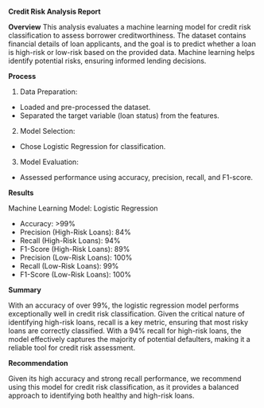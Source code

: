 **Credit Risk Analysis Report**

**Overview**
This analysis evaluates a machine learning model for credit risk classification to assess borrower creditworthiness. The dataset contains financial details of loan applicants, and the goal is to predict whether a loan is high-risk or low-risk based on the provided data. Machine learning helps identify potential risks, ensuring informed lending decisions.

**Process**
1.	Data Preparation:
  - Loaded and pre-processed the dataset.
  - Separated the target variable (loan status) from the features.
2.	Model Selection:
  - Chose Logistic Regression for classification.
3.	Model Evaluation:
  - Assessed performance using accuracy, precision, recall, and F1-score.
    
**Results**

Machine Learning Model: Logistic Regression
  - Accuracy: >99%
  - Precision (High-Risk Loans): 84%
  - Recall (High-Risk Loans): 94%
  - F1-Score (High-Risk Loans): 89%
  - Precision (Low-Risk Loans): 100%
  - Recall (Low-Risk Loans): 99%
  - F1-Score (Low-Risk Loans): 100%
  
**Summary**

With an accuracy of over 99%, the logistic regression model performs exceptionally well in credit risk classification. Given the critical nature of identifying high-risk loans, recall is a key metric, ensuring that most risky loans are correctly classified. With a 94% recall for high-risk loans, the model effectively captures the majority of potential defaulters, making it a reliable tool for credit risk assessment.

**Recommendation**

Given its high accuracy and strong recall performance, we recommend using this model for credit risk classification, as it provides a balanced approach to identifying both healthy and high-risk loans.

